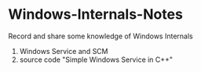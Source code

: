 # Windows-Internals-Notes
Record and share some knowledge of Windows Internals

1. Windows Service and  SCM 
2. source code "Simple Windows Service in C++"

